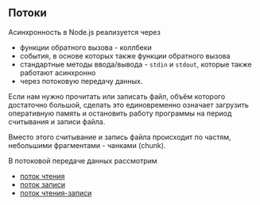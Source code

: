 ## Потоки
Асинхронность в Node.js реализуется через 
- функции обратного вызова - коллбеки
- события, в основе которых также функции обратного вызова
- стандартные методы ввода/вывода - `stdin` и `stdout`, которые также работают асинхронно
- через потоковую передачу данных.

Если нам нужно прочитать или записать файл, объём которого достаточно большой, сделать это единовременно означает загрузить оперативную память и остановить работу программы на период считывания и записи файла.

Вместо этого считывание и запись файла происходит по частям, небольшими фрагментами - чанками (chunk).

В потоковой передаче данных рассмотрим
- [поток чтения](node/flow-read.md)
- [поток записи](node/flow-write.md)
- [поток чтения-записи](node/flow-read-write.md)